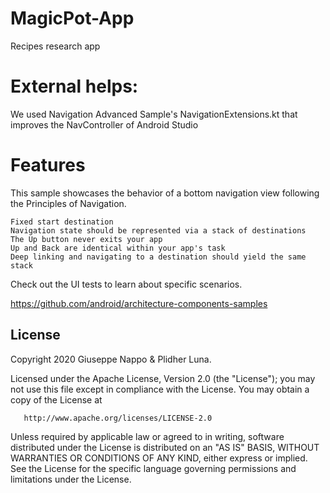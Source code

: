 # MagicPot-App
 Recipes research app
 
# External helps:
We used Navigation Advanced Sample's NavigationExtensions.kt that
improves the NavController of Android Studio

# Features

This sample showcases the behavior of a bottom navigation view following the Principles of Navigation.

    Fixed start destination
    Navigation state should be represented via a stack of destinations
    The Up button never exits your app
    Up and Back are identical within your app's task
    Deep linking and navigating to a destination should yield the same stack

Check out the UI tests to learn about specific scenarios.

https://github.com/android/architecture-components-samples
 
License
-------
Copyright 2020 Giuseppe Nappo & Plidher Luna.

   Licensed under the Apache License, Version 2.0 (the "License");
   you may not use this file except in compliance with the License.
   You may obtain a copy of the License at

       http://www.apache.org/licenses/LICENSE-2.0

   Unless required by applicable law or agreed to in writing, software
   distributed under the License is distributed on an "AS IS" BASIS,
   WITHOUT WARRANTIES OR CONDITIONS OF ANY KIND, either express or implied.
   See the License for the specific language governing permissions and
   limitations under the License.
